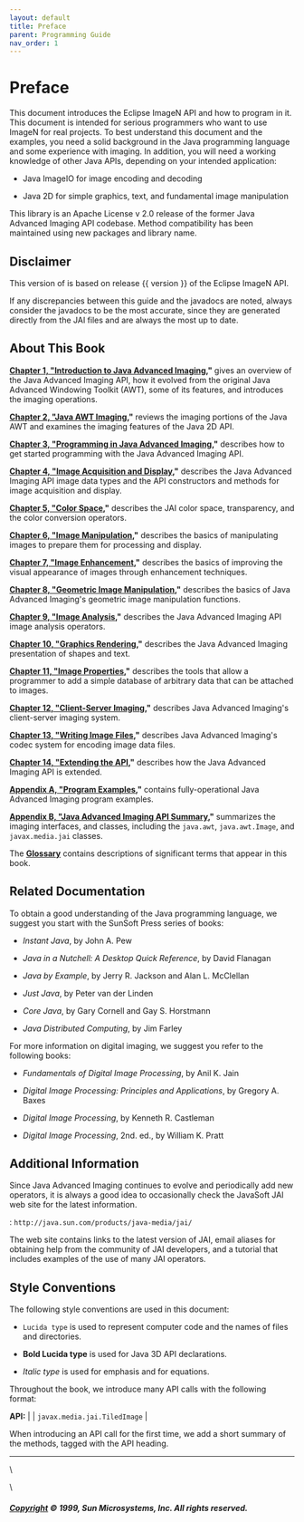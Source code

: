 ```yaml
---
layout: default
title: Preface
parent: Programming Guide
nav_order: 1
---
```


# Preface

This document introduces the Eclipse ImageN API and how to
program in it. This document is intended for serious programmers who
want to use ImageN for real projects. To best
understand this document and the examples, you need a solid background
in the Java programming language and some experience with imaging. In
addition, you will need a working knowledge of other Java APIs,
depending on your intended application:

- Java ImageIO for image encoding and decoding

- Java 2D for simple graphics, text, and fundamental image manipulation

This library is an Apache License v 2.0 release of the former Java Advanced Imaging API
codebase. Method compatibility has been maintained using new packages and library name.

Disclaimer
----------

This version of is based on release {{ version }} of the Eclipse ImageN API.

If any discrepancies between this guide and the javadocs are noted, always
consider the javadocs to be the most accurate, since they are
generated directly from the JAI files and are always the most up to
date.

About This Book
---------------

**[Chapter 1, \"Introduction to Java Advanced
Imaging](Introduction.doc.html#47285),\"** gives an overview of the
Java Advanced Imaging API, how it evolved from the original Java
Advanced Windowing Toolkit (AWT), some of its features, and introduces
the imaging operations.

**[Chapter 2, \"Java AWT Imaging](J2D-concepts.doc.html#47285),\"**
reviews the imaging portions of the Java AWT and examines the imaging
features of the Java 2D API.

**[Chapter 3, \"Programming in Java Advanced
Imaging](Programming-environ.doc.html#47285),\"** describes how to get
started programming with the Java Advanced Imaging API.

**[Chapter 4, \"Image Acquisition and
Display](Acquisition.doc.html#81550),\"** describes the Java Advanced
Imaging API image data types and the API constructors and methods for
image acquisition and display.

**[Chapter 5, \"Color Space](Color.doc.html#47285),\"** describes the
JAI color space, transparency, and the color conversion operators.

**[Chapter 6, \"Image
Manipulation](Image-manipulation.doc.html#47285),\"** describes the
basics of manipulating images to prepare them for processing and
display.

**[Chapter 7, \"Image Enhancement](Image-enhance.doc.html#47285),\"**
describes the basics of improving the visual appearance of images
through enhancement techniques.

**[Chapter 8, \"Geometric Image
Manipulation](Geom-image-manip.doc.html#51140),\"** describes the
basics of Java Advanced Imaging\'s geometric image manipulation
functions.

**[Chapter 9, \"Image Analysis](Analysis.doc.html#55366),\"**
describes the Java Advanced Imaging API image analysis operators.

**[Chapter 10, \"Graphics Rendering](Graphics.doc.html#51143),\"**
describes the Java Advanced Imaging presentation of shapes and text.

**[Chapter 11, \"Image Properties](Properties.doc.html#47285),\"**
describes the tools that allow a programmer to add a simple database
of arbitrary data that can be attached to images.

**[Chapter 12, \"Client-Server
Imaging](Client-server.doc.html#47285),\"** describes Java Advanced
Imaging\'s client-server imaging system.

**[Chapter 13, \"Writing Image Files](Encode.doc.html#47285),\"**
describes Java Advanced Imaging\'s codec system for encoding image
data files.

**[Chapter 14, \"Extending the API](Extension.doc.html#47285),\"**
describes how the Java Advanced Imaging API is extended.

**[Appendix A, \"Program Examples](Examples.doc.html#72446),\"**
contains fully-operational Java Advanced Imaging program examples.

**[Appendix B, \"Java Advanced Imaging API
Summary](API-summary.doc.html#72446),\"** summarizes the imaging
interfaces, and classes, including the `java.awt`, `java.awt.Image`,
and `javax.media.jai` classes.

The **[Glossary](Glossary.doc.html#47771)** contains descriptions of
significant terms that appear in this book.


Related Documentation
---------------------

To obtain a good understanding of the Java programming language, we
suggest you start with the SunSoft Press series of books:

-   *Instant Java*, by John A. Pew


-   *Java in a Nutchell: A Desktop Quick Reference*, by David Flanagan


-   *Java by Example*, by Jerry R. Jackson and Alan L. McClellan


-   *Just Java*, by Peter van der Linden


-   *Core Java*, by Gary Cornell and Gay S. Horstmann


-   *Java Distributed Computing*, by Jim Farley

For more information on digital imaging, we suggest you refer to the
following books:

-   *Fundamentals of Digital Image Processing*, by Anil K. Jain


-   *Digital Image Processing: Principles and Applications*, by
    Gregory A. Baxes


-   *Digital Image Processing*, by Kenneth R. Castleman


-   *Digital Image Processing*, 2nd. ed., by William K. Pratt


Additional Information
----------------------

Since Java Advanced Imaging continues to evolve and periodically add
new operators, it is always a good idea to occasionally check the
JavaSoft JAI web site for the latest information.

:   `http://java.sun.com/products/java-media/jai/`

The web site contains links to the latest version of JAI, email
aliases for obtaining help from the community of JAI developers, and a
tutorial that includes examples of the use of many JAI operators.


Style Conventions
-----------------

The following style conventions are used in this document:

-   `Lucida type` is used to represent computer code and the names of
    files and directories.


-   **Bold Lucida type** is used for Java 3D API declarations.


-   *Italic type* is used for emphasis and for equations.

Throughout the book, we introduce many API calls with the following
format:

**API:** 
|                                   | `javax.media.jai.TiledImage`      |

When introducing an API call for the first time, we add a short
summary of the methods, tagged with the API heading.

------------------------------------------------------------------------

\




\

##### [Copyright](copyright.html) © 1999, Sun Microsystems, Inc. All rights reserved.
